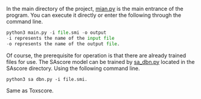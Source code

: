 In the main directory of the project, [mian.py](main.py) is the main entrance of the program. You can execute it directly or enter the following through the command line.
```python
python3 main.py -i file.smi -o output
-i represents the name of the input file
-o represents the name of the output file.
```
Of course, the prerequisite for operation is that there are already trained files for use.
The SAscore model can be trained by [sa_dbn.py](SAscore/sa_dbn.py) located in the SAscore directory. Using the
following command line.
```python3
python3 sa dbn.py -i file.smi.
```
Same as Toxscore.